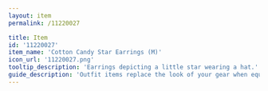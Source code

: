 ```yaml
---
layout: item
permalink: /11220027

title: Item
id: '11220027'
item_name: 'Cotton Candy Star Earrings (M)'
icon_url: '11220027.png'
tooltip_description: 'Earrings depicting a little star wearing a hat.'
guide_description: 'Outfit items replace the look of your gear when equipped.'
---
```

